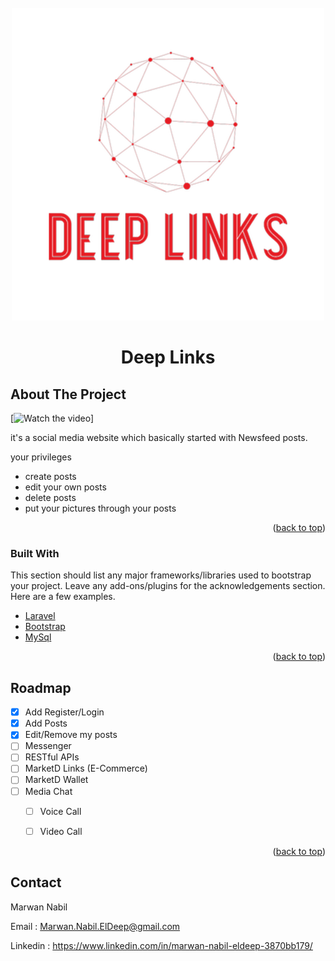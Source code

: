 <!-- PROJECT LOGO -->
<br />
<div align="center">
  <a href="https://github.com/othneildrew/Best-README-Template">
    <img src="https://raw.githubusercontent.com/MarwanNabil/DeepLinks/master/images/logos/DeepLinksLogo.png" alt="Logo" width="500" height="auto">
  </a>
    <h1>Deep Links</h1>
</div>




<!-- ABOUT THE PROJECT -->
## About The Project

[![Watch the video](https://www.youtube.com/embed/1u_QrOuseWY)]

it's a social media website which basically started with Newsfeed posts.

your privileges
* create posts
* edit your own posts
* delete posts
* put your pictures through your posts

<p align="right">(<a href="#top">back to top</a>)</p>



### Built With

This section should list any major frameworks/libraries used to bootstrap your project. Leave any add-ons/plugins for the acknowledgements section. Here are a few examples.

* [Laravel](https://laravel.com)
* [Bootstrap](https://getbootstrap.com)
* [MySql](https://dev.mysql.com/)

<p align="right">(<a href="#top">back to top</a>)</p>


<!-- ROADMAP -->
## Roadmap

- [x] Add Register/Login
- [x] Add Posts
- [x] Edit/Remove my posts
- [ ] Messenger
- [ ] RESTful APIs
- [ ] MarketD Links (E-Commerce)
- [ ] MarketD Wallet
- [ ] Media Chat
    - [ ] Voice Call
    - [ ] Video Call


<p align="right">(<a href="#top">back to top</a>)</p>

<!-- CONTACT -->
## Contact

Marwan Nabil

Email : Marwan.Nabil.ElDeep@gmail.com

Linkedin : https://www.linkedin.com/in/marwan-nabil-eldeep-3870bb179/

